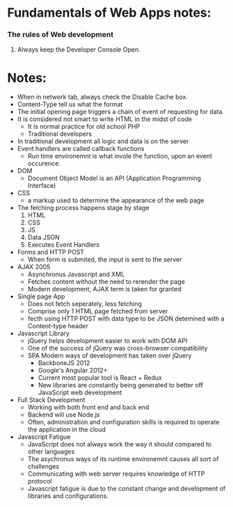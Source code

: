 # Fundamentals of Web Apps notes:  
### The rules of Web development  
1. Always keep the Developer Console Open.
 
# Notes:
- When in network tab, always check the Disable Cache box.
- Content-Type tell us what the format
- The initial opening page triggers a chain of event of requesting for data.
- It is considered not smart to write HTML in the midst of code
    - It is normal practice for old school PHP
    - Traditional developers
- In traditional development all logic and data is on the server
- Event handlers are called callback functions
    - Run time environemnt is what invole the function, upon an event occurence.
- DOM
    - Document Object Model is an API (Application Programming Interface)
- CSS
    - a markup used to determine the appearance of the web page
- The fetching process happens stage by stage
    1. HTML
    2. CSS
    3. JS
    4. Data JSON
    5. Executes Event Handlers
- Forms and HTTP POST
    - When form is submited, the input is sent to the server
- AJAX 2005
    - Asynchronus Javascript and XML
    - Fetches content without the need to rerender the page
    - Modern development, AJAX term is taken for granted
- Single page App
    - Does not fetch seperately, less fetching
    - Comprise only 1 HTML page fetched from server
    - fecth using HTTP POST with data type to be JSON detemined with a Content-type header
- Javascript Library
    - jQuery helps development easier to work with DOM API
    - One of the success of jQuery was cross-browser compatibility
    - SPA Modern ways of development has taken over jQuery
        - BackboneJS 2012
        - Google's Angular 2012+
        - Current most popular tool is React + Redux
        - New libraries are constantly being generated to better off JavaScript web development
- Full Stack Development
    - Working with both front end and back end
    - Backend will use Node.js
    - Often, administration and configuration skills is required to operate the application in the cloud
- Javascript Fatigue
    - JavaScript does not always work the way it should compared to other languages
    - The asychronus ways  of its runtime environemnt causes all sort of challenges
    - Communicating with web server requires knowledge of HTTP protocol
    - Javascript fatigue is due to the constant change and development of libraries and configurations.